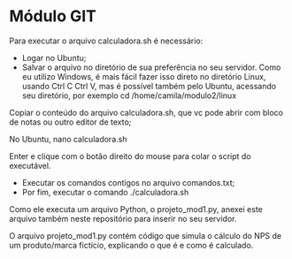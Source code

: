 # Módulo GIT

Para executar o arquivo calculadora.sh é necessário:
* Logar no Ubuntu;
* Salvar o arquivo no diretório de sua preferência no seu servidor. Como eu utilizo Windows, é mais fácil fazer isso direto no diretório Linux, usando Ctrl C Ctrl V, mas é possível também pelo Ubuntu, acessando seu diretório, por exemplo cd /home/camila/modulo2/linux

Copiar o conteúdo do arquivo calculadora.sh, que vc pode abrir com bloco de notas ou outro editor de texto; 

No Ubuntu, nano calculadora.sh

Enter e clique com o botão direito do mouse para colar o script do executável.

* Executar os comandos contigos no arquivo comandos.txt; 
* Por fim, executar o comando ./calculadora.sh

Como ele executa um arquivo Python, o projeto_mod1.py, anexei este arquivo também neste repositório para inserir no seu servidor. 

O arquivo projeto_mod1.py contém código que simula o cálculo do NPS de um produto/marca fictício, explicando o que é e como é calculado. 
 
